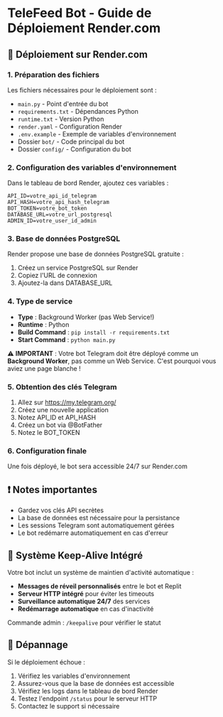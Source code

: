 # TeleFeed Bot - Guide de Déploiement Render.com

## 🚀 Déploiement sur Render.com

### 1. Préparation des fichiers

Les fichiers nécessaires pour le déploiement sont :
- `main.py` - Point d'entrée du bot
- `requirements.txt` - Dépendances Python
- `runtime.txt` - Version Python
- `render.yaml` - Configuration Render
- `.env.example` - Exemple de variables d'environnement
- Dossier `bot/` - Code principal du bot
- Dossier `config/` - Configuration du bot

### 2. Configuration des variables d'environnement

Dans le tableau de bord Render, ajoutez ces variables :

```
API_ID=votre_api_id_telegram
API_HASH=votre_api_hash_telegram
BOT_TOKEN=votre_bot_token
DATABASE_URL=votre_url_postgresql
ADMIN_ID=votre_user_id_admin
```

### 3. Base de données PostgreSQL

Render propose une base de données PostgreSQL gratuite :
1. Créez un service PostgreSQL sur Render
2. Copiez l'URL de connexion
3. Ajoutez-la dans DATABASE_URL

### 4. Type de service

- **Type** : Background Worker (pas Web Service!)
- **Runtime** : Python
- **Build Command** : `pip install -r requirements.txt`
- **Start Command** : `python main.py`

⚠️ **IMPORTANT** : Votre bot Telegram doit être déployé comme un **Background Worker**, pas comme un Web Service. C'est pourquoi vous aviez une page blanche !

### 5. Obtention des clés Telegram

1. Allez sur https://my.telegram.org/
2. Créez une nouvelle application
3. Notez API_ID et API_HASH
4. Créez un bot via @BotFather
5. Notez le BOT_TOKEN

### 6. Configuration finale

Une fois déployé, le bot sera accessible 24/7 sur Render.com

## ❗ Notes importantes

- Gardez vos clés API secrètes
- La base de données est nécessaire pour la persistance
- Les sessions Telegram sont automatiquement gérées
- Le bot redémarre automatiquement en cas d'erreur

## 🔄 Système Keep-Alive Intégré

Votre bot inclut un système de maintien d'activité automatique :
- **Messages de réveil personnalisés** entre le bot et Replit
- **Serveur HTTP intégré** pour éviter les timeouts
- **Surveillance automatique 24/7** des services
- **Redémarrage automatique** en cas d'inactivité

Commande admin : `/keepalive` pour vérifier le statut

## 🔧 Dépannage

Si le déploiement échoue :
1. Vérifiez les variables d'environnement
2. Assurez-vous que la base de données est accessible
3. Vérifiez les logs dans le tableau de bord Render
4. Testez l'endpoint `/status` pour le serveur HTTP
5. Contactez le support si nécessaire